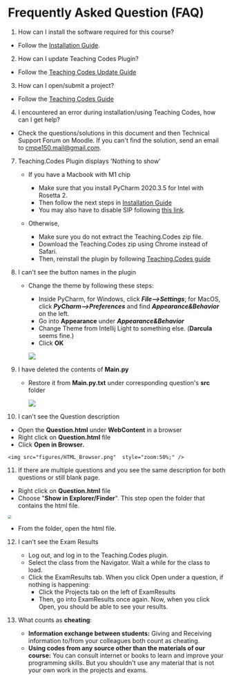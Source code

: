 # Frequently Asked Question (FAQ)

1. How can I install the software required for this course?
   
* Follow the [Installation Guide](InstallationGuide.md).
   
2. How can I update Teaching Codes Plugin?
   
* Follow the [Teaching Codes Update Guide](TeachingCodesGuide.md)
   
3. How can I open/submit a project?
   
* Follow the [Teaching Codes Guide](TeachingCodesGuide.md)
   
4. I encountered an error during installation/using Teaching Codes, how can I get help?
   
* Check the questions/solutions in this document and then Technical Support Forum on Moodle. If you can't find the solution, send an email to cmpe150.mail@gmail.com.
   
7. Teaching.Codes Plugin displays 'Nothing to show'
   * If you have a Macbook with M1 chip
      
      * Make sure that you install PyCharm 2020.3.5 for Intel with Rosetta 2.
      * Then follow the next steps in [Installation Guide](InstallationGuide.md)
      * You may also have to disable SIP following [this link](https://developer.apple.com/documentation/security/disabling_and_enabling_system_integrity_protection).
   * Otherwise,
      * Make sure you do not extract the Teaching.Codes zip file. 
      * Download the Teaching.Codes zip using Chrome instead of Safari.  
      * Then, reinstall the plugin by following [Teaching.Codes guide](TeachingCodesGuide.md)  
8. I can't see the button names in the plugin <a name="button"></a>

   * Change the theme by following these steps:

     * Inside PyCharm, for Windows, click ***File-->Settings***; for MacOS, click ***PyCharm-->Preferences*** and find ***Appearance&Behavior*** on the left. 
     * Go into **Appearance** under ***Appearance&Behavior*** 
     * Change Theme from Intellij Light to something else. (**Darcula** seems fine.)
     * Click **OK**

     ![](figures/ChangeTheme.png)

9. I have deleted the contents of **Main.py** <a name="mainpy"></a>
   * Restore it from **Main.py.txt** under corresponding question's **src** folder

     ![](figures/Maintxt.png)

10. I can't see the Question description <a name="description"></a>
   * Open the **Question.html** under **WebContent** in a browser
   * Right click on **Question.html** file
   * Click **Open in Browser.** 

    <img src="figures/HTML_Browser.png"  style="zoom:50%;" />

11. If there are multiple questions and you see the same description for both questions or still blank page. 

   * Right click on **Question.html** file
   * Choose "**Show in Explorer/Finder**". This step open the folder that contains the html file.

   <img src="figures/HTML_Explorer.png" style="zoom: 50%;" />

   * From the folder, open the html file.

12. I can't see the Exam Results <a name="examresults"></a>

    * Log out, and log in to the Teaching.Codes plugin.	
    * Select the class from the Navigator. Wait a while for the class to load. 
    * Click the ExamResults tab. When you click Open under a question, if nothing is happening:
      * Click the Projects tab on the left of ExamResults
      * Then, go into ExamResults once again. Now, when you click Open, you should be able to see your results. 

13. What counts as **cheating**:
    * **Information exchange between students:** Giving and Receiving information to/from your colleagues both count as cheating.
    * **Using codes from any source other than the materials of our course:** You can consult internet or books to learn and improve your programming skills. But you shouldn't use any material that is not your own work in the projects and exams.

